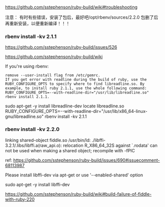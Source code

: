 https://github.com/sstephenson/ruby-build/wiki#troubleshooting

注意：
有时有些错误，安装了包后，最好吧/opt/rbenv/sources/2.2.0 包删了后再重新安装，以便重新编译！！！

### rbenv install -kv 2.1.1

https://github.com/sstephenson/ruby-build/issues/526

https://github.com/sstephenson/ruby-build/wiki

If you're using rbenv:

    remove --user-install flag from /etc/gemrc.
    If you get error with readline during the build of ruby, use the RUBY_CONFIGURE_OPTS to specify where to find libreadline.so. By example, to install ruby 2.1.1, use the whole following command: RUBY_CONFIGURE_OPTS=--with-readline-dir="/usr/lib/libreadline.so" rbenv install 2.1.1.

  sudo apt-get -y install libreadline-dev
  locate libreadline.so
  RUBY_CONFIGURE_OPTS=--with-readline-dir="/usr/lib/x86_64-linux-gnu/libreadline.so" rbenv install -kv 2.1.1

### rbenv install -kv 2.2.0

linking shared-object fiddle.so
/usr/bin/ld: ./libffi-3.2.1/.libs/libffi.a(raw_api.o): relocation R_X86_64_32S against `.rodata' can not be used when making a shared object; recompile with -fPIC


ref: https://github.com/sstephenson/ruby-build/issues/690#issuecomment-68113987

Please install libffi-dev via apt-get or use '--enabled-shared' option

sudo apt-get -y install libffi-dev

https://github.com/sstephenson/ruby-build/wiki#build-failure-of-fiddle-with-ruby-220
